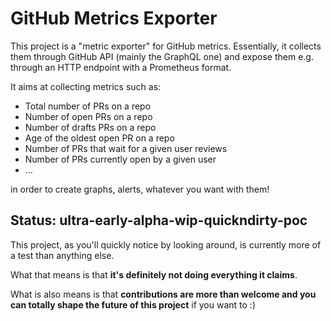 # GitHub Metrics Exporter

This project is a "metric exporter" for GitHub metrics. Essentially, it
collects them through GitHub API (mainly the GraphQL one) and expose them e.g.
through an HTTP endpoint with a Prometheus format.

It aims at collecting metrics such as:

- Total number of PRs on a repo
- Number of open PRs on a repo
- Number of drafts PRs on a repo
- Age of the oldest open PR on a repo
- Number of PRs that wait for a given user reviews
- Number of PRs currently open by a given user
- ...

in order to create graphs, alerts, whatever you want with them!

## Status: ultra-early-alpha-wip-quickndirty-poc

This project, as you'll quickly notice by looking around, is currently more of
a test than anything else.

What that means is that **it's definitely not doing everything it claims**.

What is also means is that **contributions are more than welcome and you can
totally shape the future of this project** if you want to :)
